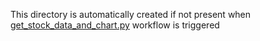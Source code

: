 This directory is automatically created if not present when [get_stock_data_and_chart.py](https://github.com/rishh007/FinSight/blob/main/workflows/get_stock_data_and_chart.py) workflow is triggered 
